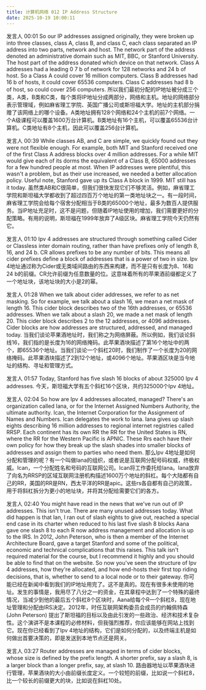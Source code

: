 ```yaml
---
title: 计算机网络 012 IP Address Structure
date: 2025-10-19 10:00:11
---
```



发言人   00:01
So our IP addresses assigned originally, they were broken up into three classes, class A, class B, and class C, each class separated an IP address into two parts, network and host. The network part of the address denoted an administrative domain such as MIT, BBC, or Stanford University. The host part of the address donated which device on that network. Class A addresses had a leading 0 7 b of network for 128 networks and 24 b of host. So a Class A could cover 16 million computers. Class B addresses had 16 b of hosts, it could cover 65536 computers. Class C addresses had 8 b of host, so could cover 256 computers. 
所以我们最初分配的IP地址被分成三个类，A类，B类和C类，每个类将IP地址分成两部分，网络和主机。地址的网络部分表示管理域，例如麻省理工学院、英国广播公司或斯坦福大学。地址的主机部分捐赠了该网络上的哪个设备。A类地址拥有128个网络和24个主机的前7个网络。一个A级课程可以覆盖1600万台计算机。B类地址有16个主机，可以覆盖65536台计算机。C类地址有8个主机，因此可以覆盖256台计算机。

发言人   00:39
While classes AB, and C are simple, we quickly found out they were not flexible enough. For example, both MIT and Stanford received one of the first Class A address blocks over 4 million addresses. For a while MIT would give each of its dorms the equivalent of a Class B, 65000 addresses for a few hundred people at most. When IP addresses were plentiful, this wasn't a problem, but as their use increased, we needed a better allocation policy. Useful note, Stanford gave up its Class A block in 1999. MIT still has it today. 
虽然类AB和C很简单，但我们很快发现它们不够灵活。例如，麻省理工学院和斯坦福大学都收到了超过四百万个地址的第一类地址块之一。有一段时间，麻省理工学院会给每个宿舍分配相当于B类的65000个地址，最多为数百人提供服务。当IP地址充足时，这不是问题，但随着IP地址使用的增加，我们需要更好的分配策略。有用的说明，斯坦福在1999年放弃了A级区块。麻省理工学院今天仍然有它。

发言人   01:10
Ipv 4 addresses are structured through something called Cider or Classless inter domain routing, rather than have prefixes only of length 8, 16, and 24 b. CR allows prefixes to be any number of bits. This means all cider prefixes define a block of addresses that is a power of two in size. 
Ipv 4地址通过称为Cider或无类域间路由的东西来构建，而不是只有长度为8、16和24 b的前缀。CR允许前缀为任意数量的位。这意味着所有的苹果酒前缀都定义了一个地址块，该地址块的大小是2的幂。

发言人   01:28
When we talk about cider addresses, we refer to as net masking. So for example, we talk about a slash 16, we mean a net mask of length 16. This cider block describes two of the 16th addresses, or 65536 addresses. When we talk about a slash 20, we made a net mask of length 20. This cider block describes 2 to the 12 addresses, or 4096 addresses. Cider blocks are how addresses are structured, addressed, and managed today. 
当我们谈论苹果酒地址时，我们称之为网络屏蔽。所以例如，我们谈论斜线16，我们指的是长度为16的网络掩码。此苹果酒块描述了第16个地址中的两个，即65536个地址。当我们谈论一个斜杠20时，我们制作了一个长度为20的网络掩码。此苹果酒块描述了2到12个地址，或4096个地址。苹果酒区块是当今地址的结构、寻址和管理方式。

发言人   01:57
Today, Stanford has five slash 16 blocks of about 325000 Ipv 4 addresses. 
今天，斯坦福大学有五个斜杠16个区块，共约325000个Ipv 4地址。

发言人   02:04
So how are Ipv 4 addresses allocated, managed? There's an organization called Iana, or for the Internet Assigned Numbers Authority, the ultimate authority. Ican, the Internet Corporation for the Assignment of Names and Numbers. Ican delegates the work to Iana. Iana gives up slash eights describing 16 million addresses to regional internet registries called RRSP. Each continent has its own RR the RR for the United States is RN, where the RR for the Western Pacific is APNIC. These Rrs each have their own policy for how they break up the slash shades into smaller blocks of addresses and assign them to parties who need them. 
那么Ipv 4地址是如何分配和管理的呢？有一个叫做Iana的组织，或者说是互联网分配号码权威，终极权威。Ican，一个分配姓名和号码的互联网公司。Ican将工作委托给Iana。Iana放弃了向名为RRSP的区域互联网注册机构描述1600万个地址的斜杠。每个大陆都有自己的RR，美国的RR是RN，西太平洋的RR是apic。这些rs各自都有自己的政策，用于将斜杠拆分为更小的地址块，并将其分配给需要它们的各方。

发言人   02:40
You might have read in the news that we've run out of IP addresses. This isn't true. There are many unused addresses today. What did happen is that Ian, I ran out of slash eights to give out, reached a special end case in its charter when reduced to his last five slash 8 blocks Aana gave one slash 8 to each R now address management and allocation is up to the IRS. In 2012, John Peterson, who is then a member of the Internet Architecture Board, gave a target Stanford and some of the political, economic and technical complications that this raises. This talk isn't required material for the course, but I recommend it highly and you should be able to find that on the website. So now you've seen the structure of Ipv 4 addresses, how they're allocated, and how end-hosts their first top riding decisions, that is, whether to send to a local node or to their gateway. 
你可能已经在新闻中看到我们的IP地址用完了。这不是真的。现在有很多未使用的地址。发生的事情是，我用尽了八分之一的资金，在其章程中达到了一个特殊的最终情况，当减少到他的最后五个斜杠8个区块时，Aana给每个R一个斜杠8，现在地址管理和分配由IRS决定。2012年，时任互联网架构委员会成员的约翰佩特森 (John Peterson) 提出了斯坦福的目标以及由此引发的一些政治、经济和技术复杂性。这个演讲不是本课程的必修材料，但我强烈推荐，你应该能够在网站上找到它。现在你已经看到了Ipv 4地址的结构，它们是如何分配的，以及终端主机是如何做出首要决策的，即是发送到本地节点还是网关。

发言人   03:27
Router addresses are managed in terms of cider blocks, whose size is defined by the prefix length. A shorter prefix, say a slash 8, is a larger block than a longer prefix, say, at slash 10. 
路由器地址以苹果酒块进行管理，苹果酒块的大小由前缀长度定义。一个较短的前缀，比如说一个斜杠8，比一个较长的前缀更大的块，比如说在斜杠10处。